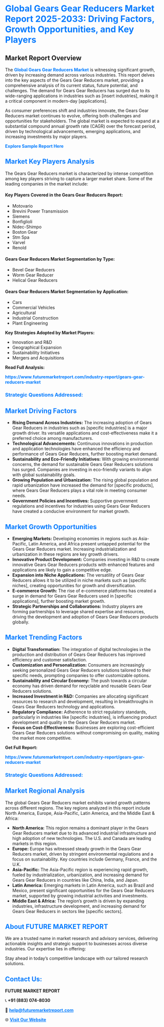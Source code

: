 <h1 style="color: #007BFF;">Global Gears Gear Reducers Market Report 2025-2033: Driving Factors, Growth Opportunities, and Key Players</h1>

<section id="overview">
<h2>Market Report Overview</h2>
<p>The <a href="https://www.futuremarketreport.com/industry-report/gears-gear-reducers-market" style="color: #007BFF; text-decoration: none;"><strong>Global Gears Gear Reducers Market</strong></a> is witnessing significant growth, driven by increasing demand across various industries. This report delves into the key aspects of the Gears Gear Reducers market, providing a comprehensive analysis of its current status, future potential, and challenges. The demand for Gears Gear Reducers has surged due to its wide-ranging applications in industries such as [insert industries], making it a critical component in modern-day [applications].</p>
<p>As consumer preferences shift and industries innovate, the Gears Gear Reducers market continues to evolve, offering both challenges and opportunities for stakeholders. The global market is expected to expand at a substantial compound annual growth rate (CAGR) over the forecast period, driven by technological advancements, emerging applications, and increasing investments by major players.</p>
</section>

<section id="overview">
<p><a href="https://www.futuremarketreport.com/request-sample/reportId=59850" style="color: #007BFF; text-decoration: none;"><strong>Explore Sample Report Here</strong></a></p>
</section>

<section id="key-players">
<h2 style="color: #007BFF;">Market Key Players Analysis</h2>
<p>The Gears Gear Reducers market is characterized by intense competition among key players striving to capture a larger market share. Some of the leading companies in the market include:</p>
<h4>Key Players Covered in the Gears Gear Reducers Report:</h4>
<ul><li>Motovario</li><li>Brevini Power Transmission</li><li>Siemens</li><li>Bonfiglioli</li><li>Nidec-Shimpo</li><li>Boston Gear</li><li>Stm Spa</li><li>Varvel</li><li>Renold</li></ul>
<h4>Gears Gear Reducers Market Segmentation by Type:</h4>
<ul><li>Bevel Gear Reducers</li><li>Worm Gear Reducer</li><li>Helical Gear Reducers</li></ul>

<h4>Gears Gear Reducers Market Segmentation by Application:</h4>
<ul><li>Cars</li><li>Commercial Vehicles</li><li>Agricultural</li><li>Industrial Construction</li><li>Plant Engineering</li></ul>
<p><strong>Key Strategies Adopted by Market Players:</strong></p>
<ul>
<li>Innovation and R&D</li>
<li>Geographical Expansion</li>
<li>Sustainability Initiatives</li>
<li>Mergers and Acquisitions</li>
</ul>
</section>

<section>
<p><strong>Read Full Analysis: </strong></p><a href="https://www.futuremarketreport.com/industry-report/gears-gear-reducers-market" style="color: #007BFF; text-decoration: none;"><strong>https://www.futuremarketreport.com/industry-report/gears-gear-reducers-market</strong></a>
<h3 style="color: #007BFF;">Strategic Questions Addressed:</h3>
</section>

<section id="driving-factors">
<h2 style="color: #007BFF;">Market Driving Factors</h2>
<ul>
<li><strong>Rising Demand Across Industries:</strong> The increasing adoption of Gears Gear Reducers in industries such as [specific industries] is a major growth driver. Its versatile applications and cost-effectiveness make it a preferred choice among manufacturers.</li>
<li><strong>Technological Advancements:</strong> Continuous innovations in production and application technologies have enhanced the efficiency and performance of Gears Gear Reducers, further boosting market demand.</li>
<li><strong>Sustainability and Eco-Friendly Initiatives:</strong> With growing environmental concerns, the demand for sustainable Gears Gear Reducers solutions has surged. Companies are investing in eco-friendly variants to align with global sustainability goals.</li>
<li><strong>Growing Population and Urbanization:</strong> The rising global population and rapid urbanization have increased the demand for [specific products], where Gears Gear Reducers plays a vital role in meeting consumer needs.</li>
<li><strong>Government Policies and Incentives:</strong> Supportive government regulations and incentives for industries using Gears Gear Reducers have created a conducive environment for market growth.</li>
</ul>
</section>

<section id="growth-opportunities">
<h2 style="color: #007BFF;">Market Growth Opportunities</h2>
<ul>
<li><strong>Emerging Markets:</strong> Developing economies in regions such as Asia-Pacific, Latin America, and Africa present untapped potential for the Gears Gear Reducers market. Increasing industrialization and urbanization in these regions are key growth drivers.</li>
<li><strong>Innovative Product Development:</strong> Companies investing in R&D to create innovative Gears Gear Reducers products with enhanced features and applications are likely to gain a competitive edge.</li>
<li><strong>Expansion into Niche Applications:</strong> The versatility of Gears Gear Reducers allows it to be utilized in niche markets such as [specific niches], creating opportunities for growth and diversification.</li>
<li><strong>E-commerce Growth:</strong> The rise of e-commerce platforms has created a surge in demand for Gears Gear Reducers used in [specific applications], further boosting market growth.</li>
<li><strong>Strategic Partnerships and Collaborations:</strong> Industry players are forming partnerships to leverage shared expertise and resources, driving the development and adoption of Gears Gear Reducers products globally.</li>
</ul>
</section>

<section id="trending-factors">
<h2 style="color: #007BFF;">Market Trending Factors</h2>
<ul>
<li><strong>Digital Transformation:</strong> The integration of digital technologies in the production and distribution of Gears Gear Reducers has improved efficiency and customer satisfaction.</li>
<li><strong>Customization and Personalization:</strong> Consumers are increasingly seeking personalized Gears Gear Reducers solutions tailored to their specific needs, prompting companies to offer customizable options.</li>
<li><strong>Sustainability and Circular Economy:</strong> The push towards a circular economy has driven demand for recyclable and reusable Gears Gear Reducers solutions.</li>
<li><strong>Increased Investment in R&D:</strong> Companies are allocating significant resources to research and development, resulting in breakthroughs in Gears Gear Reducers technology and applications.</li>
<li><strong>Regulatory Compliance:</strong> Adherence to strict regulatory standards, particularly in industries like [specific industries], is influencing product development and quality in the Gears Gear Reducers market.</li>
<li><strong>Focus on Cost-Effectiveness:</strong> Businesses are exploring cost-efficient Gears Gear Reducers solutions without compromising on quality, making the market more competitive.</li>
</ul>
</section>

<section>
<p><strong>Get Full Report: </strong></p><a href="https://www.futuremarketreport.com/industry-report/gears-gear-reducers-market" style="color: #007BFF; text-decoration: none;"><strong>https://www.futuremarketreport.com/industry-report/gears-gear-reducers-market</strong></a>
<h3 style="color: #007BFF;">Strategic Questions Addressed:</h3>
</section>


<section id="regional-analysis">
<h2 style="color: #007BFF;">Market Regional Analysis</h2>
<p>The global Gears Gear Reducers market exhibits varied growth patterns across different regions. The key regions analyzed in this report include North America, Europe, Asia-Pacific, Latin America, and the Middle East & Africa:</p>
<ul>
<li><strong>North America:</strong> This region remains a dominant player in the Gears Gear Reducers market due to its advanced industrial infrastructure and high adoption of new technologies. The U.S. and Canada are leading markets in this region.</li>
<li><strong>Europe:</strong> Europe has witnessed steady growth in the Gears Gear Reducers market, driven by stringent environmental regulations and a focus on sustainability. Key countries include Germany, France, and the U.K.</li>
<li><strong>Asia-Pacific:</strong> The Asia-Pacific region is experiencing rapid growth, fueled by industrialization, urbanization, and increasing demand for Gears Gear Reducers in countries like China, India, and Japan.</li>
<li><strong>Latin America:</strong> Emerging markets in Latin America, such as Brazil and Mexico, present significant opportunities for the Gears Gear Reducers market, supported by growing industrial activities and investments.</li>
<li><strong>Middle East & Africa:</strong> The region’s growth is driven by expanding industries, infrastructure development, and increasing demand for Gears Gear Reducers in sectors like [specific sectors].</li>
</ul>
</section>

<footer>
<h2 style="color: #007BFF;">About FUTURE MARKET REPORT</h2>
<p>We are a trusted name in market research and advisory services, delivering actionable insights and strategic support to businesses across diverse industries. Our expertise lies in offering:</p>

<p>Stay ahead in today’s competitive landscape with our tailored research solutions.</p>

<h2 style="color: #007BFF;">Contact Us:</h2>
<p><strong>FUTURE MARKET REPORT</strong></p>
<p>📞 <strong>+91 (883) 074-8030</strong></p>
<p>📧 <strong><a href="mailto:help@futuremarketreport.com" style="color: #007BFF;">help@futuremarketreport.com</a></strong></p>
<p>🌐 <strong><a href="https://www.futuremarketreport.com/" style="color: #007BFF;">Visit Our Website</a></strong></p>
</footer>